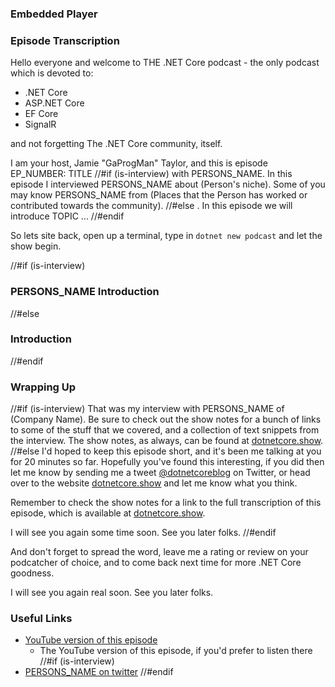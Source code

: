 ### Embedded Player

### Episode Transcription

Hello everyone and welcome to THE .NET Core podcast - the only podcast which is devoted to:

- .NET Core
- ASP.NET Core
- EF Core
- SignalR

and not forgetting The .NET Core community, itself.

I am your host, Jamie "GaProgMan" Taylor, and this is episode EP_NUMBER: TITLE
//#if (is-interview)
with PERSONS_NAME. In this episode I interviewed PERSONS_NAME about (Person's niche). Some of you may know PERSONS_NAME from (Places that the Person has worked or contributed towards the community).
//#else
. In this episode we will introduce TOPIC ...
//#endif

So lets site back, open up a terminal, type in `dotnet new podcast` and let the show begin.

//#if (is-interview)
### PERSONS_NAME Introduction
//#else
### Introduction
//#endif

### Wrapping Up

//#if (is-interview)
That was my interview with PERSONS_NAME of (Company Name). Be sure to check out the show notes for a bunch of links to some of the stuff that we covered, and a collection of text snippets from the interview. The show notes, as always, can be found at [dotnetcore.show](https://dotnetcore.show/).
//#else
I'd hoped to keep this episode short, and it's been me talking at you for 20 minutes so far. Hopefully you've found this interesting, if you did then let me know by sending me a tweet [@dotnetcoreblog](https://twitter.com/dotnetcoreblog/) on Twitter, or head over to the website [dotnetcore.show](https://dotnetcore.show/) and let me know what you think.

Remember to check the show notes for a link to the full transcription of this episode, which is available at [dotnetcore.show](https://dotnetcore.show/).

I will see you again some time soon. See you later folks.
//#endif

And don't forget to spread the word, leave me a rating or review on your podcatcher of choice, and to come back next time for more .NET Core goodness.

I will see you again real soon. See you later folks.

### Useful Links

- [YouTube version of this episode](https://www.youtube.com/watch?v=)
  - The YouTube version of this episode, if you'd prefer to listen there
//#if (is-interview)
- [PERSONS_NAME on twitter](https://twitter.com/PERSONS_TWITTER)
//#endif